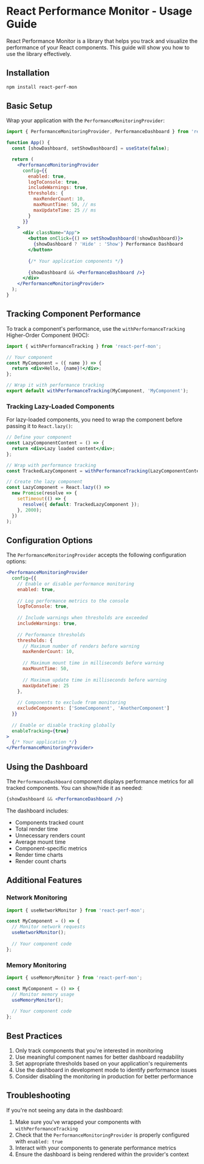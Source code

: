 # React Performance Monitor - Usage Guide

React Performance Monitor is a library that helps you track and visualize the performance of your React components. This guide will show you how to use the library effectively.

## Installation

```bash
npm install react-perf-mon
```

## Basic Setup

Wrap your application with the `PerformanceMonitoringProvider`:

```jsx
import { PerformanceMonitoringProvider, PerformanceDashboard } from 'react-perf-mon';

function App() {
  const [showDashboard, setShowDashboard] = useState(false);

  return (
    <PerformanceMonitoringProvider
      config={{
        enabled: true,
        logToConsole: true,
        includeWarnings: true,
        thresholds: {
          maxRenderCount: 10,
          maxMountTime: 50, // ms
          maxUpdateTime: 25 // ms
        }
      }}
    >
      <div className="App">
        <button onClick={() => setShowDashboard(!showDashboard)}>
          {showDashboard ? 'Hide' : 'Show'} Performance Dashboard
        </button>
        
        {/* Your application components */}
        
        {showDashboard && <PerformanceDashboard />}
      </div>
    </PerformanceMonitoringProvider>
  );
}
```

## Tracking Component Performance

To track a component's performance, use the `withPerformanceTracking` Higher-Order Component (HOC):

```jsx
import { withPerformanceTracking } from 'react-perf-mon';

// Your component
const MyComponent = ({ name }) => {
  return <div>Hello, {name}!</div>;
};

// Wrap it with performance tracking
export default withPerformanceTracking(MyComponent, 'MyComponent');
```

### Tracking Lazy-Loaded Components

For lazy-loaded components, you need to wrap the component before passing it to `React.lazy()`:

```jsx
// Define your component
const LazyComponentContent = () => {
  return <div>Lazy loaded content</div>;
};

// Wrap with performance tracking
const TrackedLazyComponent = withPerformanceTracking(LazyComponentContent, 'LazyComponent');

// Create the lazy component
const LazyComponent = React.lazy(() => 
  new Promise(resolve => {
    setTimeout(() => {
      resolve({ default: TrackedLazyComponent });
    }, 2000);
  })
);
```

## Configuration Options

The `PerformanceMonitoringProvider` accepts the following configuration options:

```jsx
<PerformanceMonitoringProvider
  config={{
    // Enable or disable performance monitoring
    enabled: true,
    
    // Log performance metrics to the console
    logToConsole: true,
    
    // Include warnings when thresholds are exceeded
    includeWarnings: true,
    
    // Performance thresholds
    thresholds: {
      // Maximum number of renders before warning
      maxRenderCount: 10,
      
      // Maximum mount time in milliseconds before warning
      maxMountTime: 50,
      
      // Maximum update time in milliseconds before warning
      maxUpdateTime: 25
    },
    
    // Components to exclude from monitoring
    excludeComponents: ['SomeComponent', 'AnotherComponent']
  }}
  
  // Enable or disable tracking globally
  enableTracking={true}
>
  {/* Your application */}
</PerformanceMonitoringProvider>
```

## Using the Dashboard

The `PerformanceDashboard` component displays performance metrics for all tracked components. You can show/hide it as needed:

```jsx
{showDashboard && <PerformanceDashboard />}
```

The dashboard includes:

- Components tracked count
- Total render time
- Unnecessary renders count
- Average mount time
- Component-specific metrics
- Render time charts
- Render count charts

## Additional Features

### Network Monitoring

```jsx
import { useNetworkMonitor } from 'react-perf-mon';

const MyComponent = () => {
  // Monitor network requests
  useNetworkMonitor();
  
  // Your component code
};
```

### Memory Monitoring

```jsx
import { useMemoryMonitor } from 'react-perf-mon';

const MyComponent = () => {
  // Monitor memory usage
  useMemoryMonitor();
  
  // Your component code
};
```

## Best Practices

1. Only track components that you're interested in monitoring
2. Use meaningful component names for better dashboard readability
3. Set appropriate thresholds based on your application's requirements
4. Use the dashboard in development mode to identify performance issues
5. Consider disabling the monitoring in production for better performance

## Troubleshooting

If you're not seeing any data in the dashboard:

1. Make sure you've wrapped your components with `withPerformanceTracking`
2. Check that the `PerformanceMonitoringProvider` is properly configured with `enabled: true`
3. Interact with your components to generate performance metrics
4. Ensure the dashboard is being rendered within the provider's context 